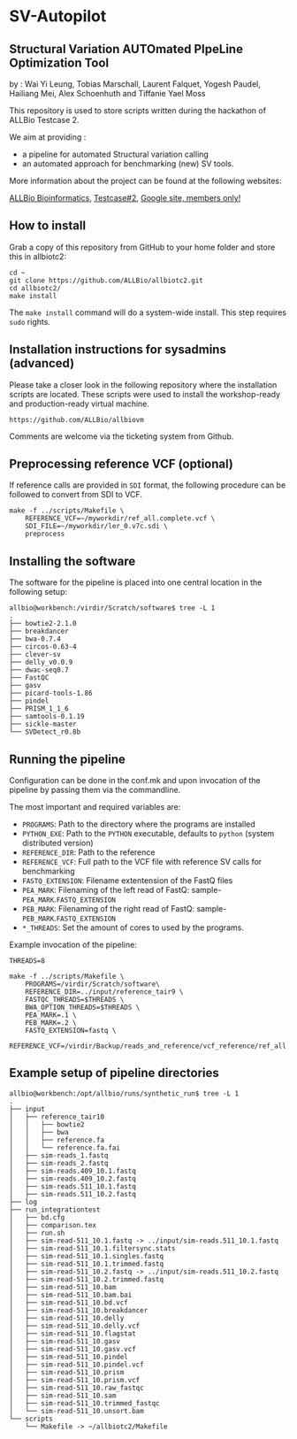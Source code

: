 

# SV-Autopilot
## Structural Variation AUTOmated PIpeLine Optimization Tool
by : Wai Yi	Leung,	Tobias	Marschall,	Laurent	Falquet, Yogesh Paudel, Hailiang Mei,	Alex Schoenhuth and Tiffanie Yael Moss



This repository is used to store scripts written during the hackathon of ALLBio Testcase 2.

We aim at providing :

* a pipeline for automated Structural variation calling
* an automated approach for benchmarking (new) SV tools.


More information about the project can be found at the following websites:

[ALLBio Bioinformatics](http://www.allbioinformatics.eu/), [Testcase#2](http://www.allbioinformatics.eu/doku.php?id=public:loadedtestcases:tc2), [Google site, members only!](https://sites.google.com/site/allbiotc2/)


## How to install


Grab a copy of this repository from GitHub to your home folder and store this in allbiotc2:

	cd ~
	git clone https://github.com/ALLBio/allbiotc2.git
	cd allbiotc2/
	make install
The `make install` command will do a system-wide install. This step requires `sudo` rights.

## Installation instructions for sysadmins (advanced)

Please take a closer look in the following repository where the installation scripts are located. These scripts were used to install the workshop-ready and production-ready virtual machine.

	https://github.com/ALLBio/allbiovm

Comments are welcome via the ticketing system from Github.



## Preprocessing reference VCF (optional)

If reference calls are provided in `SDI` format, the following procedure can be followed to convert from SDI to VCF.


	make -f ../scripts/Makefile \
	    REFERENCE_VCF=~/myworkdir/ref_all.complete.vcf \
	    SDI_FILE=~/myworkdir/ler_0.v7c.sdi \
	    preprocess

## Installing the software

The software for the pipeline is placed into one central location in the following setup:

	allbio@workbench:/virdir/Scratch/software$ tree -L 1
	.
	├── bowtie2-2.1.0
	├── breakdancer
	├── bwa-0.7.4
	├── circos-0.63-4
	├── clever-sv
	├── delly_v0.0.9
	├── dwac-seq0.7
	├── FastQC
	├── gasv
	├── picard-tools-1.86
	├── pindel
	├── PRISM_1_1_6
	├── samtools-0.1.19
	├── sickle-master
	└── SVDetect_r0.8b


## Running the pipeline

Configuration can be done in the conf.mk and upon invocation of the pipeline by passing them via the commandline.

The most important and required variables are: 

* `PROGRAMS`: Path to the directory where the programs are installed  
* `PYTHON_EXE`: Path to the `PYTHON` executable, defaults to `python` (system distributed version)
* `REFERENCE_DIR`: Path to the reference
* `REFERENCE_VCF`: Full path to the VCF file with reference SV calls for benchmarking
* `FASTQ_EXTENSION`: Filename extentension of the FastQ files
* `PEA_MARK`: Filenaming of the left read of FastQ: sample-`PEA_MARK`.`FASTQ_EXTENSION`
* `PEB_MARK`: Filenaming of the right read of FastQ: sample-`PEB_MARK`.`FASTQ_EXTENSION`
* `*_THREADS`: Set the amount of cores to used by the programs.


Example invocation of the pipeline:

	THREADS=8

	make -f ../scripts/Makefile \
	    PROGRAMS=/virdir/Scratch/software\
	    REFERENCE_DIR=../input/reference_tair9 \
	    FASTQC_THREADS=$THREADS \
	    BWA_OPTION_THREADS=$THREADS \
	    PEA_MARK=.1 \
	    PEB_MARK=.2 \
	    FASTQ_EXTENSION=fastq \
	    REFERENCE_VCF=/virdir/Backup/reads_and_reference/vcf_reference/ref_all.complete.vcf 

## Example setup of pipeline directories

	allbio@workbench:/opt/allbio/runs/synthetic_run$ tree -L 1
	.
	├── input
	│   ├── reference_tair10
	│   │   ├── bowtie2
	│   │   ├── bwa
	│   │   ├── reference.fa
	│   │   └── reference.fa.fai
	│   ├── sim-reads_1.fastq
	│   ├── sim-reads_2.fastq
	│   ├── sim-reads.409_10.1.fastq
	│   ├── sim-reads.409_10.2.fastq
	│   ├── sim-reads.511_10.1.fastq
	│   ├── sim-reads.511_10.2.fastq
	├── log
	├── run_integrationtest
	│   ├── bd.cfg
	│   ├── comparison.tex
	│   ├── run.sh
	│   ├── sim-read-511_10.1.fastq -> ../input/sim-reads.511_10.1.fastq
	│   ├── sim-read-511_10.1.filtersync.stats
	│   ├── sim-read-511_10.1.singles.fastq
	│   ├── sim-read-511_10.1.trimmed.fastq
	│   ├── sim-read-511_10.2.fastq -> ../input/sim-reads.511_10.2.fastq
	│   ├── sim-read-511_10.2.trimmed.fastq
	│   ├── sim-read-511_10.bam
	│   ├── sim-read-511_10.bam.bai
	│   ├── sim-read-511_10.bd.vcf
	│   ├── sim-read-511_10.breakdancer
	│   ├── sim-read-511_10.delly
	│   ├── sim-read-511_10.delly.vcf
	│   ├── sim-read-511_10.flagstat
	│   ├── sim-read-511_10.gasv
	│   ├── sim-read-511_10.gasv.vcf
	│   ├── sim-read-511_10.pindel
	│   ├── sim-read-511_10.pindel.vcf
	│   ├── sim-read-511_10.prism
	│   ├── sim-read-511_10.prism.vcf
	│   ├── sim-read-511_10.raw_fastqc
	│   ├── sim-read-511_10.sam
	│   ├── sim-read-511_10.trimmed_fastqc
	│   └── sim-read-511_10.unsort.bam
	└── scripts
	    └── Makefile -> ~/allbiotc2/Makefile
	

